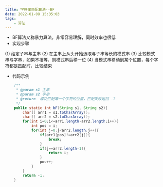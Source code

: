 ```yaml
---
title: 字符串匹配算法--BF
date: 2022-01-08 15:35:03
tags:
    - 算法
---
```

- BF算法又称暴力算法，非常容易理解，同时效率也很低
- 实现步骤
<!--more-->
(1) 给定子串与主串
(2) 在主串上从头开始选取与子串等长的模式串
(3) 比较模式串与字串，如果不相等，则模式串后移一位
(4) 当模式串移动到某个位置，每个字符都是匹配时，比较结束

- 代码示例
```java
    /**
     * @param s1 主串
     * @param s2 字串
     * @return  成功匹配第一个字符的位置，匹配失败返回 -1
     */
    public static int bF(String s1, String s2){
        char[] arr1 = s1.toCharArray();
        char[] arr2 = s2.toCharArray();
        for(int i=0;i<=arr1.length-arr2.length;i++){
            int pos = i;
            for(int j=0;j<arr2.length;j++){
                if(arr1[pos]!=arr2[j]){
                    break;
                }
                if(j==arr2.length-1){
                    return i;
                }
                pos++;
            }
        }
        return -1;
    }
```
